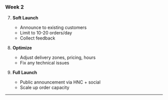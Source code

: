 ### Week 2
7. **Soft Launch**
   - Announce to existing customers
   - Limit to 10-20 orders/day
   - Collect feedback

8. **Optimize**
   - Adjust delivery zones, pricing, hours
   - Fix any technical issues

9. **Full Launch**
   - Public announcement via HNC + social
   - Scale up order capacity

---
